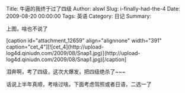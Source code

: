 Title: 牛逼的我终于过了四级
Author: alswl
Slug: i-finally-had-the-4
Date: 2009-08-20 00:00:00
Tags: 英语
Category: 日记
Summary: 

上图，啥也不说了

[caption id="attachment_12659" align="alignnone" width="391"
caption="cet_4"][![cet_4](http://upload-
log4d.qiniudn.com/2009/08/Snap1.jpg)](http://upload-
log4d.qiniudn.com/2009/08/Snap1.jpg)[/caption]

泪奔啊，考了四级，这次大爆发，把四级绝杀了~~~

话说上半年真顺，考啥过啥。下面考虑驾照或者日语，二选一了

